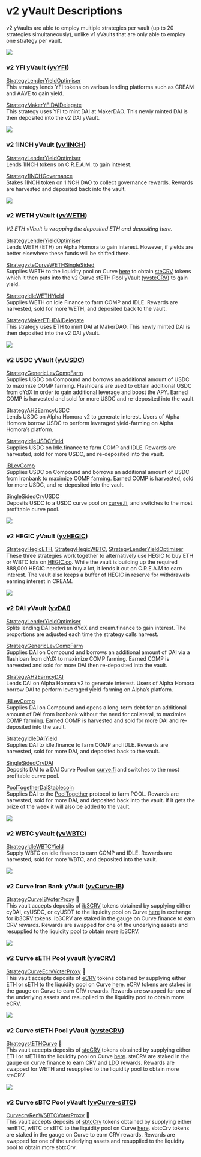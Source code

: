 # v2 yVault Descriptions

v2 yVaults are able to employ multiple strategies per vault \(up to 20 strategies simultaneously\), unlike v1 yVaults that are only able to employ one strategy per vault.

![](https://miro.medium.com/max/256/0*aKL4yfJzNvYxRsET.png)

### v2 YFI yVault \([yvYFI](https://etherscan.io/address/0xE14d13d8B3b85aF791b2AADD661cDBd5E6097Db1#readContract)\) <a id="8459"></a>

[StrategyLenderYieldOptimiser](https://etherscan.io/address/0x6a97FC93e39b3f792f1fD6e01565ff412B002D20#code)  
This strategy lends YFI tokens on various lending platforms such as CREAM and AAVE to gain yield.

[StrategyMakerYFIDAIDelegate](https://etherscan.io/address/0xd7c172cBB4BeE22511611e92377b0fB375bbFd43)  
This strategy uses YFI to mint DAI at MakerDAO. This newly minted DAI is then deposited into the v2 DAI yVault.

![](https://miro.medium.com/max/256/0*XC-ncn6fhvFtjQFr.png)

### v2 1INCH yVault \([yv1INCH](https://etherscan.io/address/0xB8C3B7A2A618C552C23B1E4701109a9E756Bab67)\) <a id="d40d"></a>

[StrategyLenderYieldOptimiser](https://etherscan.io/address/0x86eD4F77d40182b8686a25e125FB3f5a04203CaA)  
Lends 1INCH tokens on C.R.E.A.M. to gain interest.

[Strategy1INCHGovernance](https://etherscan.io/address/0xB12F6A5776EDd2e923fD1Ce93041B2000A22dDc7)  
Stakes 1INCH token on 1INCH DAO to collect governance rewards. Rewards are harvested and deposited back into the vault.

![](https://miro.medium.com/max/256/0*06LkNSiZlajnt89Y.png)

### v2 WETH yVault \([yvWETH](https://etherscan.io/address/0xa9fE4601811213c340e850ea305481afF02f5b28)\) <a id="05fc"></a>

_V2 ETH vVault is wrapping the deposited ETH and depositing here._

[StrategyLenderYieldOptimiser](https://etherscan.io/address/0xeE697232DF2226c9fB3F02a57062c4208f287851)  
Lends WETH \(ETH\) on Alpha Homora to gain interest. However, if yields are better elsewhere these funds will be shifted there.

[StrategysteCurveWETHSingleSided](https://etherscan.io/address/0xeE697232DF2226c9fB3F02a57062c4208f287851)  
Supplies WETH to the liquidity pool on Curve [here](https://www.curve.fi/steth/deposit) to obtain [steCRV](https://etherscan.io/address/0x06325440D014e39736583c165C2963BA99fAf14E) tokens which it then puts into the v2 Curve stETH Pool yVault \([yvsteCRV](https://etherscan.io/address/0xdcd90c7f6324cfa40d7169ef80b12031770b4325)\) to gain yield.

[StrategyIdleWETHYield](https://etherscan.io/address/0x030bFfF524BbE7A77C789A0993cE8EF23cF8Efe9)  
Supplies WETH on Idle Finance to farm COMP and IDLE. Rewards are harvested, sold for more WETH, and deposited back to the vault.

[StrategyMakerETHDAIDelegate](https://etherscan.io/address/0x0E5397B8547C128Ee20958286436b7BC3f9faAa4)  
This strategy uses ETH to mint DAI at MakerDAO. This newly minted DAI is then deposited into the v2 DAI yVault.

![](https://miro.medium.com/max/256/0*XidpVOAUpe71JTb3.png)

### v2 USDC yVault \([yvUSDC](https://etherscan.io/address/0x5f18c75abdae578b483e5f43f12a39cf75b973a9)\) <a id="e713"></a>

[StrategyGenericLevCompFarm](https://etherscan.io/address/0x4d7d4485fd600c61d840ccbec328bfd76a050f87)   
Supplies USDC on Compound and borrows an additional amount of USDC to maximize COMP farming. Flashloans are used to obtain additional USDC from dYdX in order to gain additional leverage and boost the APY. Earned COMP is harvested and sold for more USDC and re-deposited into the vault.

[StrategyAH2EarncyUSDC](https://etherscan.io/address/0x86Aa49bf28d03B1A4aBEb83872cFC13c89eB4beD#code)  
Lends USDC on Alpha Homora v2 to generate interest. Users of Alpha Homora borrow USDC to perform leveraged yield-farming on Alpha Homora’s platform.

[StrategyIdleUSDCYield](https://etherscan.io/address/0x414D8F5c21dAF33105eE6416bcdA99a50A47C0e5#code)   
Supplies USDC on Idle.finance to farm COMP and IDLE. Rewards are harvested, sold for more USDC, and re-deposited into the vault.

[IBLevComp](https://etherscan.io/address/0xE68A8565B4F837BDa10e2e917BFAaa562e1cD143)  
Supplies USDC on Compound and borrows an additional amount of USDC from Ironbank to maximize COMP farming. Earned COMP is harvested, sold for more USDC, and re-deposited into the vault.

[SingleSidedCrvUSDC](https://etherscan.io/address/0x80af28cb1e44C44662F144475d7667C9C0aaB3C3)  
Deposits USDC to a USDC curve pool on [curve.fi](http://curve.fi/), and switches to the most profitable curve pool.

![](https://miro.medium.com/max/256/0*KnYZJ6Zkf4XPwFvc.png)

### v2 HEGIC yVault \([yvHEGIC](https://etherscan.io/address/0xe11ba472f74869176652c35d30db89854b5ae84d)\) <a id="eb1c"></a>

[StrategyHegicETH](https://etherscan.io/address/0x41d638024c525c70a53b883608048e705e061f2c), [StrategyHegicWBTC](https://etherscan.io/address/0x0ce77bc655afaac83947c2e859819185966ca825), [StrategyLenderYieldOptimiser](https://etherscan.io/address/0x0cf55d57d241161e0ec68e72cbb175dbfe84173a)   
These three strategies work together to alternatively use HEGIC to buy ETH or WBTC lots on [HEGIC.co](https://www.hegic.co/). While the vault is building up the required 888,000 HEGIC needed to buy a lot, it lends it out on C.R.E.A.M to earn interest. The vault also keeps a buffer of HEGIC in reserve for withdrawals earning interest in CREAM.

![](https://miro.medium.com/max/256/0*sUO1Z1qMsbLL0IQh.png)

### v2 DAI yVault \([yvDAI](https://etherscan.io/address/0x19d3364a399d251e894ac732651be8b0e4e85001)\) <a id="05d8"></a>

[StrategyLenderYieldOptimiser](https://etherscan.io/address/0x32b8C26d0439e1959CEa6262CBabC12320b384c4)  
Splits lending DAI between dYdX and cream.finance to gain interest. The proportions are adjusted each time the strategy calls harvest.

[StrategyGenericLevCompFarm](https://etherscan.io/address/0x4031afd3b0f71bace9181e554a9e680ee4abe7df)   
Supplies DAI on Compound and borrows an additional amount of DAI via a flashloan from dYdX to maximize COMP farming. Earned COMP is harvested and sold for more DAI then re-deposited into the vault.

[StrategyAH2EarncyDAI](https://etherscan.io/address/0x7D960F3313f3cB1BBB6BF67419d303597F3E2Fa8)  
Lends DAI on Alpha Homora v2 to generate interest. Users of Alpha Homora borrow DAI to perform leveraged yield-farming on Alpha’s platform.

[IBLevComp](https://etherscan.io/address/0x80af28cb1e44C44662F144475d7667C9C0aaB3C3)  
Supplies DAI on Compound and opens a long-term debt for an additional amount of DAI from Ironbank without the need for collateral, to maximize COMP farming. Earned COMP is harvested and sold for more DAI and re-deposited into the vault.

[StrategyIdleDAIYield](https://etherscan.io/address/0x9b8F90078E74AcaD449798554f1bE3F4157C932D)  
Supplies DAI to idle.finance to farm COMP and IDLE. Rewards are harvested, sold for more DAI, and deposited back to the vault.

[SingleSidedCrvDAI](https://etherscan.io/address/0x6a6B94A78cBA0F55BC4D41b37f2229427800B4dA)  
Deposits DAI to a DAI Curve Pool on [curve.fi](http://curve.fi/) and switches to the most profitable curve pool.

[PoolTogetherDaiStablecoin](https://etherscan.io/address/0x57e848A6915455a7e77CF0D55A1474bEFd9C374d)  
Supplies DAI to the [PoolTogether](https://pooltogether.com/) protocol to farm POOL. Rewards are harvested, sold for more DAI, and deposited back into the vault. If it gets the prize of the week it will also be added to the vault.

![](https://miro.medium.com/max/256/0*6islP1Hf0SmBgZjz.png)

### v2 WBTC yVault \([yvWBTC](https://etherscan.io/address/0xcb550a6d4c8e3517a939bc79d0c7093eb7cf56b5)\) <a id="9cf8"></a>

[StrategyIdleWBTCYield](https://etherscan.io/address/0x3E14d864E4e82eD98849Bf666971f39Cf49Ca986)   
Supply WBTC on idle.finance to earn COMP and IDLE. Rewards are harvested, sold for more WBTC, and deposited into the vault.

![](https://miro.medium.com/max/256/0*deZOAl4GIy6AlD-t.png)

### v2 Curve Iron Bank yVault \([yvCurve-IB](https://etherscan.io/address/0x27b7b1ad7288079A66d12350c828D3C00A6F07d7)\) <a id="b969"></a>

[StrategyCurveIBVoterProxy](https://etherscan.io/address/0x5148C3124B42e73CA4e15EEd1B304DB59E0F2AF7) 🚀  
This vault accepts deposits of [ib3CRV](https://etherscan.io/address/0x5282a4eF67D9C33135340fB3289cc1711c13638C) tokens obtained by supplying either cyDAI, cyUSDC, or cyUSDT to the liquidity pool on Curve [here](https://www.curve.fi/ib/deposit) in exchange for ib3CRV tokens. ib3CRV are staked in the gauge on Curve.finance to earn CRV rewards. Rewards are swapped for one of the underlying assets and resupplied to the liquidity pool to obtain more ib3CRV.

![](https://miro.medium.com/max/256/0*nYrBo4K97YtFsU5T.png)

### v2 Curve sETH Pool yvault \([yveCRV](https://etherscan.io/address/0x986b4AFF588a109c09B50A03f42E4110E29D353F)\) <a id="8368"></a>

[StrategyCurveEcrvVoterProxy](https://etherscan.io/address/0xB5F6747147990c4ddCeBbd0d4ef25461a967D079#code) 🚀   
This vault accepts deposits of [eCRV](https://etherscan.io/address/0xA3D87FffcE63B53E0d54fAa1cc983B7eB0b74A9c) tokens obtained by supplying either ETH or sETH to the liquidity pool on Curve [here](https://www.curve.fi/seth/deposit). eCRV tokens are staked in the gauge on Curve to earn CRV rewards. Rewards are swapped for one of the underlying assets and resupplied to the liquidity pool to obtain more eCRV.

![](https://miro.medium.com/max/256/0*f_UoMEtMRrsmdgNg.png)

### v2 Curve stETH Pool yVault \([yvsteCRV](https://etherscan.io/address/0xdcd90c7f6324cfa40d7169ef80b12031770b4325)\) <a id="d70c"></a>

[StrategystETHCurve](https://etherscan.io/address/0xebfc9451d19e8dbf36aaf547855b4dc789ca793c) 🚀   
This vault accepts deposits of [steCRV](https://etherscan.io/address/0x06325440D014e39736583c165C2963BA99fAf14E) tokens obtained by supplying either ETH or stETH to the liquidity pool on Curve [here](https://www.curve.fi/steth/deposit). steCRV are staked in the gauge on curve.finance to earn CRV and [LDO](https://www.coingecko.com/en/coins/lido-dao) rewards. Rewards are swapped for WETH and resupplied to the liquidity pool to obtain more steCRV.

![](https://miro.medium.com/max/256/0*5lXzxMsjn3OcilZl.png)

### v2 Curve sBTC Pool yVault \([yvCurve-sBTC](https://etherscan.io/address/0x8414Db07a7F743dEbaFb402070AB01a4E0d2E45e)\) <a id="4a22"></a>

[CurvecrvRenWSBTCVoterProxy](https://etherscan.io/address/0xdD92491B9F55620C043d55D25620a7B126451ddD) 🚀  
This vault accepts deposits of [sbtcCrv](https://etherscan.io/address/0x075b1bb99792c9E1041bA13afEf80C91a1e70fB3) tokens obtained by supplying either renBTC, wBTC or sBTC to the liquidity pool on Curve [here](https://www.curve.fi/sbtc/deposit). sbtcCrv tokens are staked in the gauge on Curve to earn CRV rewards. Rewards are swapped for one of the underlying assets and resupplied to the liquidity pool to obtain more sbtcCrv.

